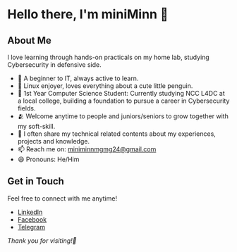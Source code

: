 # Hello there, I'm miniMinn 👋

## About Me

I love learning through hands-on practicals on my home lab, studying Cybersecurity in defensive side.

- 🔰 A beginner to IT, always active to learn.
- 🐧 Linux enjoyer, loves everything about a cute little penguin.
- 🌱 1st Year Computer Science Student: Currently studying NCC L4DC at a local college, building a foundation to pursue a career in Cybersecurity fields.
- 🫂 Welcome anytime to people and juniors/seniors to grow together with my soft-skill.
- 📝 I often share my technical related contents about my experiences, projects and knowledge.
- 📫 Reach me on: miniminnmgmg24@gmail.com
- 😄 Pronouns: He/Him


## Get in Touch

Feel free to connect with me anytime!

- [LinkedIn](https://www.linkedin.com/in/minn-maung-maung-03352028a/)
- [Facebook](https://www.facebook.com/profile.php?id=100087719122627)
- [Telegram](t.me/@miniMinn24)


*Thank you for visiting!🌿*
